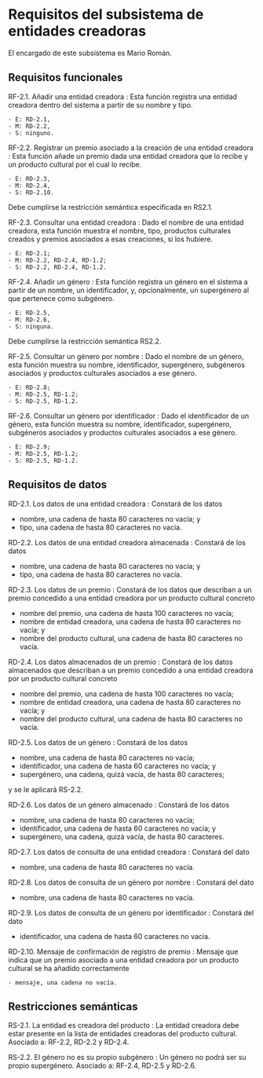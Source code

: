 # Requisitos del subsistema de entidades creadoras

El encargado de este subsistema es Mario Román.

## Requisitos funcionales

RF-2.1. Añadir una entidad creadora
: Esta función registra una entidad creadora dentro del sistema a
  partir de su nombre y tipo.
  
    - E: RD-2.1,
    - M: RD-2.2,
    - S: ninguno.

RF-2.2. Registrar un premio asociado a la creación de una entidad creadora
: Esta función añade un premio dada una entidad creadora que lo recibe
  y un producto cultural por el cual lo recibe.
  
    - E: RD-2.3,
    - M: RD-2.4,
    - S: RD-2.10.
  
  Debe cumplirse la restricción semántica especificada en RS2.1.

RF-2.3. Consultar una entidad creadora
: Dado el nombre de una entidad creadora, esta función muestra el
  nombre, tipo, productos culturales creados y premios asociados a
  esas creaciones, si los hubiere.

    - E: RD-2.1;
    - M: RD-2.2, RD-2.4, RD-1.2;
    - S: RD-2.2, RD-2.4, RD-1.2.

RF-2.4. Añadir un género
: Esta función registra un género en el sistema a partir de un nombre,
  un identificador, y, opcionalmente, un supergénero al que pertenece
  como subgénero.
  
    - E: RD-2.5,
    - M: RD-2.6,
    - S: ninguna.

  Debe cumplirse la restricción semántica RS2.2.

RF-2.5. Consultar un género por nombre
: Dado el nombre de un género, esta función muestra su nombre,
  identificador, supergénero, subgéneros asociados y productos
  culturales asociados a ese género.

    - E: RD-2.8;
    - M: RD-2.5, RD-1.2;
    - S: RD-2.5, RD-1.2.
    
RF-2.6. Consultar un género por identificador
: Dado el identificador de un género, esta función muestra su nombre,
  identificador, supergénero, subgéneros asociados y productos
  culturales asociados a ese género.

    - E: RD-2.9;
    - M: RD-2.5, RD-1.2;
    - S: RD-2.5, RD-1.2.


## Requisitos de datos

RD-2.1. Los datos de una entidad creadora
: Constará de los datos

 - nombre, una cadena de hasta 80 caracteres no vacía; y
 - tipo, una cadena de hasta 80 caracteres no vacía.

RD-2.2. Los datos de una entidad creadora almacenada
: Constará de los datos

 - nombre, una cadena de hasta 80 caracteres no vacía; y
 - tipo, una cadena de hasta 80 caracteres no vacía.

RD-2.3. Los datos de un premio
: Constará de los datos que describan a un premio concedido a una entidad
  creadora por un producto cultural concreto

 - nombre del premio, una cadena de hasta 100 caracteres no vacía;
 - nombre de entidad creadora, una cadena de hasta 80 caracteres no vacía; y
 - nombre del producto cultural, una cadena de hasta 80 caracteres no vacía.

RD-2.4. Los datos almacenados de un premio
: Constará de los datos almacenados que describan a un premio
  concedido a una entidad creadora por un producto cultural concreto
  
 - nombre del premio, una cadena de hasta 100 caracteres no vacía;
 - nombre de entidad creadora, una cadena de hasta 80 caracteres no vacía; y
 - nombre del producto cultural, una cadena de hasta 80 caracteres no vacía.

RD-2.5. Los datos de un género
: Constará de los datos

 - nombre, una cadena de hasta 80 caracteres no vacía;
 - identificador, una cadena de hasta 60 caracteres no vacía; y
 - supergénero, una cadena, quizá vacía, de hasta 80 caracteres;
 
 y se le aplicará RS-2.2.

RD-2.6. Los datos de un género almacenado
: Constará de los datos

 - nombre, una cadena de hasta 80 caracteres no vacía;
 - identificador, una cadena de hasta 60 caracteres no vacía; y
 - supergénero, una cadena, quizá vacía, de hasta 80 caracteres.

RD-2.7. Los datos de consulta de una entidad creadora
: Constará del dato

 - nombre, una cadena de hasta 80 caracteres no vacía.

RD-2.8. Los datos de consulta de un género por nombre
: Constará del dato

 - nombre, una cadena de hasta 80 caracteres no vacía.

RD-2.9. Los datos de consulta de un género por identificador
: Constará del dato

 - identificador, una cadena de hasta 60 caracteres no vacía.

RD-2.10. Mensaje de confirmación de registro de premio
: Mensaje que indica que un premio asociado a una entidad creadora por
  un producto cultural se ha añadido correctamente
  
    - mensaje, una cadena no vacía.

## Restricciones semánticas

RS-2.1. La entidad es creadora del producto
: La entidad creadora debe estar presente en la lista de entidades
  creadoras del producto cultural. Asociado a: RF-2.2, RD-2.2 y RD-2.4.

RS-2.2. El género no es su propio subgénero
: Un género no podrá ser su propio supergénero. Asociado a: RF-2.4, RD-2.5 y RD-2.6.

